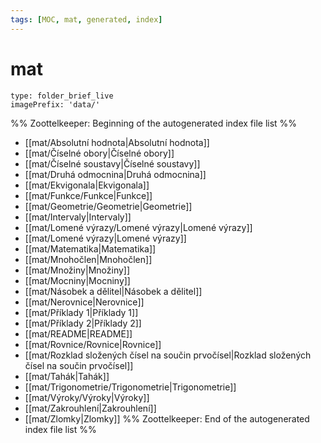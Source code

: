 ```yaml
---
tags: [MOC, mat, generated, index]
---
```

# mat
```ccard
type: folder_brief_live
imagePrefix: 'data/'
```
%% Zoottelkeeper: Beginning of the autogenerated index file list  %%
-  [[mat/Absolutní hodnota|Absolutní hodnota]]
-  [[mat/Číselné obory|Číselné obory]]
-  [[mat/Číselné soustavy|Číselné soustavy]]
-  [[mat/Druhá odmocnina|Druhá odmocnina]]
-  [[mat/Ekvigonala|Ekvigonala]]
-  [[mat/Funkce/Funkce|Funkce]]
-  [[mat/Geometrie/Geometrie|Geometrie]]
-  [[mat/Intervaly|Intervaly]]
-  [[mat/Lomené výrazy/Lomené výrazy|Lomené výrazy]]
-  [[mat/Lomené výrazy|Lomené výrazy]]
-  [[mat/Matematika|Matematika]]
-  [[mat/Mnohočlen|Mnohočlen]]
-  [[mat/Množiny|Množiny]]
-  [[mat/Mocniny|Mocniny]]
-  [[mat/Násobek a dělitel|Násobek a dělitel]]
-  [[mat/Nerovnice|Nerovnice]]
-  [[mat/Příklady 1|Příklady 1]]
-  [[mat/Příklady 2|Příklady 2]]
-  [[mat/README|README]]
-  [[mat/Rovnice/Rovnice|Rovnice]]
-  [[mat/Rozklad složených čísel na součin prvočísel|Rozklad složených čísel na součin prvočísel]]
-  [[mat/Tahák|Tahák]]
-  [[mat/Trigonometrie/Trigonometrie|Trigonometrie]]
-  [[mat/Výroky/Výroky|Výroky]]
-  [[mat/Zakrouhlení|Zakrouhlení]]
-  [[mat/Zlomky|Zlomky]]
%% Zoottelkeeper: End of the autogenerated index file list  %%
